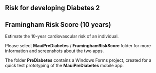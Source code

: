 ## Risk for developing Diabetes 2
## Framingham Risk Score (10 years)
Estimate the 10-year cardiovascular risk of an individual.

Please select **MauiPreDiabetes** / **FraminghamRiskScore** folder for more information and screenshots about the two apps.

The folder **PreDiabetes** contains a Windows Forms project, created for a quick test prototyping of the **MauiPreDiabetes** mobile app.
